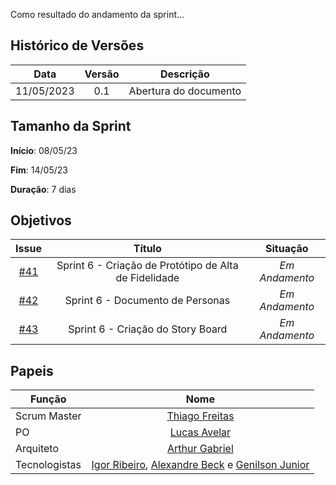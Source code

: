 Como resultado do andamento da sprint...

## Histórico de Versões

|    Data    | Versão |       Descrição       |
| :--------: | :----: | :-------------------: |
| 11/05/2023 |  0.1   | Abertura do documento |

## Tamanho da Sprint

**Início**: 08/05/23

**Fim**: 14/05/23

**Duração**: 7 dias

## Objetivos

|                            Issue                             |              Título               |                    Situação                      |
| :----------------------------------------------------------: | :-------------------------------: | :-------------------------------------------------: |
| [#41](https://github.com/fga-eps-mds/2023.1-GuiaUnB/issues/41) | Sprint 6 - Criação de Protótipo de Alta de Fidelidade | _Em Andamento_ |
| [#42](https://github.com/fga-eps-mds/2023.1-GuiaUnB/issues/42) | Sprint 6 - Documento de Personas | _Em Andamento_ |
| [#43](https://github.com/fga-eps-mds/2023.1-GuiaUnB/issues/43) | Sprint 6 - Criação do Story Board | _Em Andamento_ |


## Papeis

| Função        |                                                                           Nome                                                                            |
| ------------- | :-------------------------------------------------------------------------------------------------------------------------------------------------------: |
| Scrum Master  |                                                    [Thiago Freitas](https://github.com/thiagorfreitas)                                                    |
| PO            |                                                    [Lucas Avelar](https://github.com/LucasAvelar2711)                                                     |
| Arquiteto     |                                                    [Arthur Gabriel](https://github.com/ArthurGabrieel)                                                    |
| Tecnologistas | [Igor Ribeiro](https://github.com/igor-ribeir0), [Alexandre Beck](https://github.com/zzzBECK) e [Genilson Junior](https://github.com/GenilsonJunior99006) |a